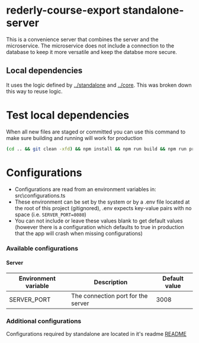 # rederly-course-export standalone-server
This is a convenience server that combines the server and the microservice. The microservice does not include a connection to the database to keep it more versatile and keep the databse more secure.

## Local dependencies
It uses the logic defined by [../standalone](../standalone) and [../core](../core). This was broken down this way to reuse logic.

# Test local dependencies
When all new files are staged or committed you can use this command to make sure building and running will work for production
```bash
(cd .. && git clean -xfd) && npm install && npm run build && npm run prune-production && npm run run:build -- noop
```

# Configurations
* Configurations are read from an environment variables in: src\configurations.ts
* These environment can be set by the system or by a .env file located at the root of this project (gitignored), .env expects key-value pairs with no space (i.e. `SERVER_PORT=8080`)
* You can not include or leave these values blank to get default values (however there is a configuration which defaults to true in production that the app will crash when missing configurations)

### Available configurations

#### Server
| Environment variable | Description | Default value |
| --- | --- | --- |
| SERVER_PORT | The connection port for the server | 3008 |

### Additional configurations
Configurations required by standalone are located in it's readme [README](../standalone/README.MD)